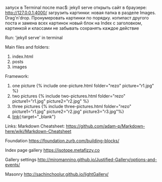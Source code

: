 запуск в Terminal после mac\$: jekyll serve
открыть сайт в браузере: http://127.0.0.1:4000/
загрузить картинки: новая папка в разделе Images. Drag'n'drop.
Пронумеровать картинки по порядку.
копипаст другого поста и замена всех картинок
новый блок на Index с заголовком, картинкой и классами
не забывать сохранять каждое действие

Run:
'jekyll serve' in terminal

Main files and folders:

1. index.html
2. posts
3. images

Framework:

1. one picture
   {% include one-picture.html folder="rezo" picture="r1.jpg" %}
2. two pictures
   {% include two-pictures.html folder="rezo" picture1="r1.jpg" picture2="r2.jpg" %}
3. three pictures
   {% include three-pictures.html folder="rezo" picture1="r1.jpg" picture2="r2.jpg" picture3="r3.jpg"%}
4. [link](example.com){:target="\_blank"}

Links:
Markdown Cheatsheet:
https://github.com/adam-p/Markdown-here/wiki/Markdown-Cheatsheet

Foundation
https://foundation.zurb.com/building-blocks/

Index page gallery
https://isotope.metafizzy.co

Gallery settings
http://miromannino.github.io/Justified-Gallery/options-and-events/

Masonry
http://sachinchoolur.github.io/lightGallery/
